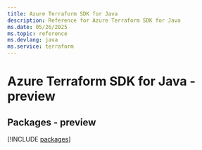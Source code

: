 ```yaml
---
title: Azure Terraform SDK for Java
description: Reference for Azure Terraform SDK for Java
ms.date: 05/26/2025
ms.topic: reference
ms.devlang: java
ms.service: terraform
---
```

# Azure Terraform SDK for Java - preview
## Packages - preview
[!INCLUDE [packages](terraform-index.md)]